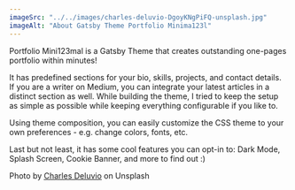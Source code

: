 ```yaml
---
imageSrc: "../../images/charles-deluvio-DgoyKNgPiFQ-unsplash.jpg"
imageAlt: "About Gatsby Theme Portfolio Minima123l"
---
```


Portfolio Mini123mal is a Gatsby Theme that creates outstanding one-pages portfolio within minutes!

It has predefined sections for your bio, skills, projects, and contact details. If you are a writer on Medium, you can integrate your latest articles in a distinct section as well. While building the theme, I tried to keep the setup as simple as possible while keeping everything configurable if you like to.

Using theme composition, you can easily customize the CSS theme to your own preferences - e.g. change colors, fonts, etc.

Last but not least, it has some cool features you can opt-in to: Dark Mode, Splash Screen, Cookie Banner, and more to find out :)

Photo by <a href="https://unsplash.com/@charlesdeluvio?utm_source=unsplash&utm_medium=referral&utm_content=creditCopyText" target="_blank" rel="nofollow noopener noreferrer" aria-label="External Link"><u>Charles Deluvio</u></a> on Unsplash
